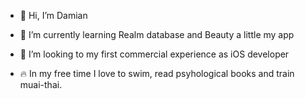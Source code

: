 - 👋 Hi, I’m Damian
- 🌱 I’m currently learning Realm database and Beauty a little my app
- 💞️ I’m looking to my first commercial experience as iOS developer

- 🔥 In my free time I love to swim, read psyhological books and train muai-thai.


